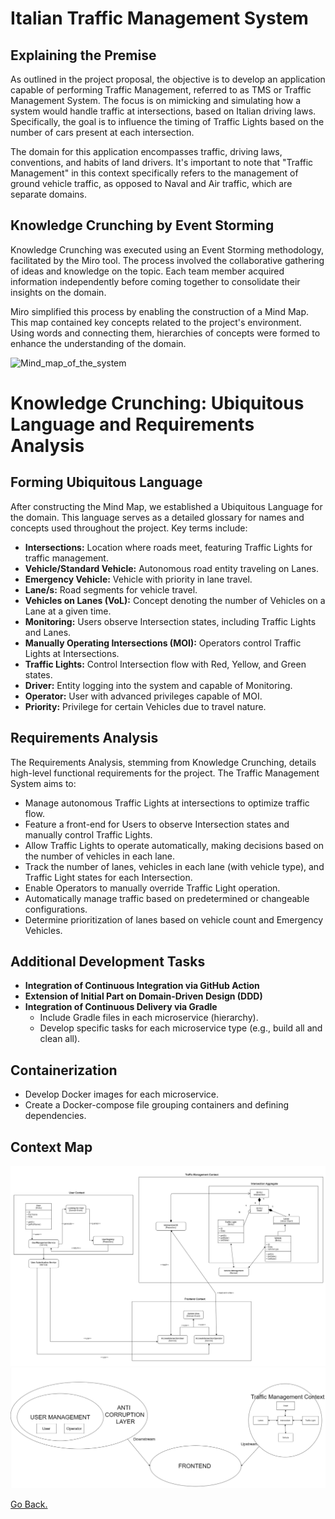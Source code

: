 # Italian Traffic Management System

## Explaining the Premise

As outlined in the project proposal, the objective is to develop an application capable of performing Traffic Management, referred to as TMS or Traffic Management System. The focus is on mimicking and simulating how a system would handle traffic at intersections, based on Italian driving laws. Specifically, the goal is to influence the timing of Traffic Lights based on the number of cars present at each intersection.

The domain for this application encompasses traffic, driving laws, conventions, and habits of land drivers. It's important to note that "Traffic Management" in this context specifically refers to the management of ground vehicle traffic, as opposed to Naval and Air traffic, which are separate domains.

## Knowledge Crunching by Event Storming

Knowledge Crunching was executed using an Event Storming methodology, facilitated by the Miro tool. The process involved the collaborative gathering of ideas and knowledge on the topic. Each team member acquired information independently before coming together to consolidate their insights on the domain.

Miro simplified this process by enabling the construction of a Mind Map. This map contained key concepts related to the project's environment. Using words and connecting them, hierarchies of concepts were formed to enhance the understanding of the domain.

![Mind_map_of_the_system](./relative_path/to/img.jpg?raw=true)

# Knowledge Crunching: Ubiquitous Language and Requirements Analysis

## Forming Ubiquitous Language

After constructing the Mind Map, we established a Ubiquitous Language for the domain. This language serves as a detailed glossary for names and concepts used throughout the project. Key terms include:

- **Intersections:** Location where roads meet, featuring Traffic Lights for traffic management.
- **Vehicle/Standard Vehicle:** Autonomous road entity traveling on Lanes.
- **Emergency Vehicle:** Vehicle with priority in lane travel.
- **Lane/s:** Road segments for vehicle travel.
- **Vehicles on Lanes (VoL):** Concept denoting the number of Vehicles on a Lane at a given time.
- **Monitoring:** Users observe Intersection states, including Traffic Lights and Lanes.
- **Manually Operating Intersections (MOI):** Operators control Traffic Lights at Intersections.
- **Traffic Lights:** Control Intersection flow with Red, Yellow, and Green states.
- **Driver:** Entity logging into the system and capable of Monitoring.
- **Operator:** User with advanced privileges capable of MOI.
- **Priority:** Privilege for certain Vehicles due to travel nature.

## Requirements Analysis

The Requirements Analysis, stemming from Knowledge Crunching, details high-level functional requirements for the project. The Traffic Management System aims to:

- Manage autonomous Traffic Lights at intersections to optimize traffic flow.
- Feature a front-end for Users to observe Intersection states and manually control Traffic Lights.
- Allow Traffic Lights to operate automatically, making decisions based on the number of vehicles in each lane.
- Track the number of lanes, vehicles in each lane (with vehicle type), and Traffic Light states for each Intersection.
- Enable Operators to manually override Traffic Light operation.
- Automatically manage traffic based on predetermined or changeable configurations.
- Determine prioritization of lanes based on vehicle count and Emergency Vehicles.

## Additional Development Tasks

- **Integration of Continuous Integration via GitHub Action**
- **Extension of Initial Part on Domain-Driven Design (DDD)**
- **Integration of Continuous Delivery via Gradle**
  - Include Gradle files in each microservice (hierarchy).
  - Develop specific tasks for each microservice type (e.g., build all and clean all).

## Containerization

- Develop Docker images for each microservice.
- Create a Docker-compose file grouping containers and defining dependencies.

## Context Map

<p align="center">
  <img src="./img/context-map1.png" alt="./img/context-map1.png"/>
  <img src="./img/context-map2.png" alt="./img/context-map2.png"/>
</p>


[Go Back.](./index.md)
